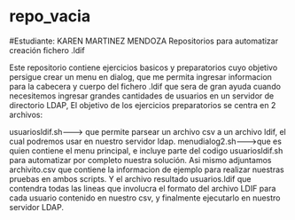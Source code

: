 # repo_vacia
#Estudiante: KAREN MARTINEZ MENDOZA
Repositorios para automatizar creación fichero .ldif 

Este repositorio contiene ejercicios basicos y preparatorios cuyo objetivo persigue crear un menu en dialog, que me permita ingresar informacion para la cabecera y cuerpo del fichero .ldif que sera de gran ayuda cuando necesitemos ingresar grandes cantidades de usuarios en un servidor de directorio LDAP, El objetivo de los ejercicios preparatorios se centra en 2 archivos: 

usuariosldif.sh---> que permite parsear un archivo csv a un archivo ldif, el cual podremos usar en nuestro servidor ldap. 
 menudialog2.sh--->que es quien contiene el menu principal, e incluye parte del codigo usuariosldif.sh para automatizar 
                    por completo nuestra solución.
 Asi mismo adjuntamos archivito.csv que contiene la informacion de ejemplo para realizar nuestras pruebas en ambos scripts.
 Y el archivo resultado usuarios.ldif  que contendra todas las lineas que involucra el formato del archivo LDIF para cada usuario contenido en nuestro csv, y finalmente ejecutarlo en nuestro servidor LDAP.
 
